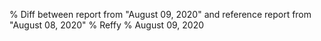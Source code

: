 % Diff between report from "August 09, 2020" and reference report from "August 08, 2020"
% Reffy
% August 09, 2020

